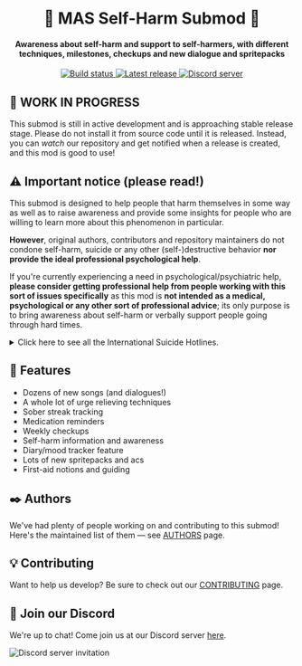 <h1 align="center">💛 MAS Self-Harm Submod 💛</h1>
<h4 align="center">Awareness about self-harm and support to self-harmers, with different
techniques, milestones, checkups and new dialogue and spritepacks</h3>
<p align="center">
  <a href="https://github.com/my-otter-self/monika_selfharm/actions/workflows/lint-on-push.yml">
    <img alt="Build status" src="https://img.shields.io/github/workflow/status/my-otter-self/monika_selfharm/Lint%20source%20tree%20on%20push/main">
  </a>
  <a href="https://github.com/my-otter-self/monika_selfharm/releases/latest">
    <img alt="Latest release" src="https://img.shields.io/github/v/release/my-otter-self/monika_selfharm">
  </a>
  <a href="https://mon.icu/discord">
    <img alt="Discord server" src="https://discordapp.com/api/guilds/970747033071804426/widget.png?style=shield">
  </a>
</p>

## 🚨 WORK IN PROGRESS

This submod is still in active development and is approaching stable
release stage. Please do not install it from source code until it is
released. Instead, you can *watch* our repository and get notified
when a release is created, and this mod is good to use!


## ⚠️ Important notice (please read!)

This submod is designed to help people that harm themselves in some way
as well as to raise awareness and provide some insights for people who are
willing to learn more about this phenomenon in particular.

**However**, original authors, contributors and repository maintainers
do not condone self-harm, suicide or any other (self-)destructive behavior
**nor provide the ideal professional psychological help**.

If you're currently experiencing a need in psychological/psychiatric help,
**please consider getting professional help from people working with this
sort of issues specifically** as this mod is **not intended as a medical,
psychological or any other sort of professional advice**; its only purpose
is to bring awareness about self-harm or verbally support people
going through hard times.

<details>
<summary>Click here to see all the International Suicide Hotlines. </summary>

| Country                          | Emergency | Crisis line                                                                                 |
|----------------------------------|-----------|---------------------------------------------------------------------------------------------|
| Algeria                          | 34342, 43 | 0021 3983 2000 58                                                                           |
| Argentina                        | 911       | 135                                                                                         |
| Armenia                          | 911, 112  | (2) 538194                                                                                  |
| Australia                        | 000       | 131114                                                                                      |
| Austria                          | 112       | 142, 147 (for youth)                                                                        |
| Bahamas                          | 911       | (2) 322-2763                                                                                |
| Bahrain                          | 999       |                                                                                             |
| Bangladesh                       | 999       |                                                                                             |
| Barbados                         | 911       | (246) 4299999                                                                               |
| Belgium                          | 112       | 1813                                                                                        |
| Bolivia                          | 911       | 3911270                                                                                     |
| Bosnia & Herzegovina             |           | 080 05 03 05                                                                                |
| Botswana                         | 911       | +2673911270                                                                                 |
| Brazil                           | 188       |                                                                                             |
| Bulgaria                         | 112       | 0035 9249 17 223                                                                            |
| Canada                           | 911       | 1 (833) 456 4566                                                                            |
| China                            | 110       | 800-810-1117                                                                                |
| Colombia                         |           | 1(00 57 5) 372 27 27 (24/7 Helpline in Baranquilla), (57-1) 323 24 25 (24/7 Hotline Bogota) |
| Croatia                          | 112       |                                                                                             |
| Cyprus                           | 112       | 8000 7773                                                                                   |
| Czech Republic                   | 112       |                                                                                             |
| Denmark                          | 112       | 4570201201                                                                                  |
| Egypt                            | 122       | 131114                                                                                      |
| Estonia                          | 112       | 3726558088, 3726555688 (in Russian)                                                         |
| Ethiopia                         | 911       |                                                                                             |
| Finland                          | 112       | 010 195 202                                                                                 |
| France                           | 112       | 0145394000                                                                                  |
| Germany                          | 112       | 08001810771                                                                                 |
| Ghana                            | 999       | 2332 444 71279                                                                              |
| Greece                           | 1018      |                                                                                             |
| Guyana                           | 999       | 223-0001                                                                                    |
| Holland                          |           | 09000767                                                                                    |
| Hong Kong                        | 999       | 852 2382 0000                                                                               |
| Hungary                          | 112       | 116123                                                                                      |
| India                            | 112       | 8888817666                                                                                  |
| Indonesia                        | 112       | 1-800-273-8255                                                                              |
| Iran                             | 110       | 1480                                                                                        |
| Ireland                          | 116123    | +4408457909090                                                                              |
| Israel                           | 100       | 1201                                                                                        |
| Italy                            | 112       | 800860022                                                                                   |
| Jamaica                          |           | 1-888-429-KARE (5273)                                                                       |
| Japan                            | 110       | 810352869090                                                                                |
| Jordan                           | 911       | 110                                                                                         |
| Kenya                            | 999       | 722178177                                                                                   |
| Kuwait                           | 112       | 94069304                                                                                    |
| Latvia                           | 113       | 371 67222922                                                                                |
| Lebanon                          |           | 1564                                                                                        |
| Liberia                          | 911       | 6534308                                                                                     |
| Luxembourg                       | 112       | 352 45 45 45                                                                                |
| Malaysia                         | 999       | (06) 2842500                                                                                |
| Malta                            |           | 179                                                                                         |
| Mauritius                        | 112       | +230 800 93 93                                                                              |
| Mexico                           | 911       | 5255102550                                                                                  |
| Netherlands                      | 112       | 900 0113                                                                                    |
| New Zealand                      | 111       | 1737                                                                                        |
| Nigeria                          |           | 234 8092106493                                                                              |
| Norway                           | 112       | +4781533300                                                                                 |
| Pakistan                         | 115       |                                                                                             |
| Philippines                      | 911       | 028969191                                                                                   |
| Poland                           | 112       | 5270000                                                                                     |
| Portugal                         | 112       | 21 854 07 40, 8 96 898 21 50                                                                |
| Qatar                            | 999       |                                                                                             |
| Romania                          | 112       | 0800 801200                                                                                 |
| Russia                           | 112       | 0078202577577                                                                               |
| Saint Vincent and the Grenadines |           | 9784 456 1044                                                                               |
| Saudi Arabia                     | 112       |                                                                                             |
| Serbia                           |           | (+381) 21-6623-393                                                                          |
| Singapore                        | 999       | 1 800 2214444                                                                               |
| Spain                            | 112       | 914590050                                                                                   |
| South Africa                     | 10111     | 0514445691                                                                                  |
| South Korea                      | 112       | (02) 7158600                                                                                |
| Sri Lanka                        |           | 011 057 2222662                                                                             |
| Sudan                            |           | (249) 11-555-253                                                                            |
| Sweden                           | 112       | 46317112400                                                                                 |
| Switzerland                      | 112       | 143                                                                                         |
| Tanzania                         | 112       |                                                                                             |
| Thailand                         |           | (02) 713-6793                                                                               |
| Tonga                            |           | 23000                                                                                       |
| Trinidad and Tobago              |           | (868) 645 2800                                                                              |
| Tunisia                          | 197       |                                                                                             |
| Turkey                           | 112       |                                                                                             |
| Uganda                           | 112       | 0800 21 21 21                                                                               |
| United Arab Emirates             |           | 800 46342                                                                                   |
| United Kingdom                   | 112       | 0800 689 5652                                                                               |
| United States                    | 911       | (800) 273-8255                                                                              |
| Zambia                           | 999       | +260960264040                                                                               |
| Zimbabwe                         | 999       | 080 12 333 333                                                                              |
</details>


## 🌟 Features

  * Dozens of new songs (and dialogues!)
  * A whole lot of urge relieving techniques
  * Sober streak tracking
  * Medication reminders
  * Weekly checkups
  * Self-harm information and awareness
  * Diary/mood tracker feature
  * Lots of new spritepacks and acs
  * First-aid notions and guiding


## ✒️ Authors

We've had plenty of people working on and contributing to this submod! Here's the maintained list of them — see [AUTHORS](AUTHORS.md) page.


## 💡 Contributing

Want to help us develop? Be sure to check out our [CONTRIBUTING](CONTRIBUTING.md) page.


## 💬 Join our Discord

We're up to chat! Come join us at our Discord server [here](https://mon.icu/discord).

![Discord server invitation](https://discordapp.com/api/guilds/970747033071804426/widget.png?style=banner3)
